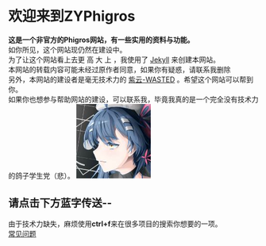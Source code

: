 # 欢迎来到ZYPhigros
  **这是一个非官方的Phigros网站，有一些实用的资料与功能。**  
  如你所见，这个网站现仍然在建设中。  
  为了让这个网站看上去更 高 大 上 ，我使用了 [Jekyll](https://jekyllrb.com/) 来创建本网站。  
  本网站的转载内容可能未经过原作者同意，如果你有疑惑，请联系我删除  
另外，本网站的建设者是毫无技术力的 [紫云-WASTED](https://https://space.bilibili.com/388705353) 。希望这个网站可以帮到你。  
如果你也想参与帮助网站的建设，可以联系我，毕竟我真的是一个完全没有技术力的鸽子学生党（悲）。
![logo](Phigros.jpg)

## 请点击下方蓝字传送--

由于技术力缺失，麻烦使用**ctrl+f**来在很多项目的搜索你想要的一项。  
[常见问题](/faq.md)  

